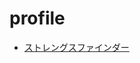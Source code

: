 # profile

- [ストレングスファインダー](https://github.com/koiketakayuki/profile/blob/master/strength-finder.md)
